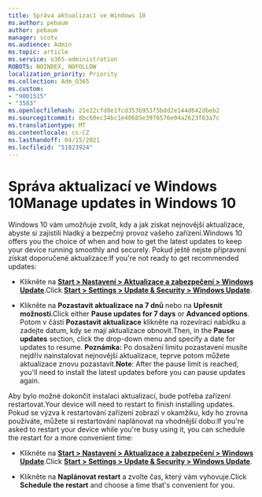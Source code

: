 ```yaml
---
title: Správa aktualizací ve Windows 10
ms.author: pebaum
author: pebaum
manager: scotv
ms.audience: Admin
ms.topic: article
ms.service: o365-administration
ROBOTS: NOINDEX, NOFOLLOW
localization_priority: Priority
ms.collection: Adm_O365
ms.custom:
- "9001515"
- "3583"
ms.openlocfilehash: 21e22cfd8e1fcd353b953f5bdd2e144d642dbeb2
ms.sourcegitcommit: 8bc60ec34bc1e40685e3976576e04a2623f63a7c
ms.translationtype: MT
ms.contentlocale: cs-CZ
ms.lasthandoff: 04/15/2021
ms.locfileid: "51823924"
---
```

# <a name="manage-updates-in-windows-10"></a><span data-ttu-id="84099-102">Správa aktualizací ve Windows 10</span><span class="sxs-lookup"><span data-stu-id="84099-102">Manage updates in Windows 10</span></span>

<span data-ttu-id="84099-103">Windows 10 vám umožňuje zvolit, kdy a jak získat nejnovější aktualizace, abyste si zajistili hladký a bezpečný provoz vašeho zařízení.</span><span class="sxs-lookup"><span data-stu-id="84099-103">Windows 10 offers you the choice of when and how to get the latest updates to keep your device running smoothly and securely.</span></span> <span data-ttu-id="84099-104">Pokud ještě nejste připravení získat doporučené aktualizace:</span><span class="sxs-lookup"><span data-stu-id="84099-104">If you're not ready to get recommended updates:</span></span>

- <span data-ttu-id="84099-105">Klikněte na **[Start > Nastavení > Aktualizace a zabezpečení > Windows Update](ms-settings:windowsupdate)**.</span><span class="sxs-lookup"><span data-stu-id="84099-105">Click **[Start > Settings > Update & Security > Windows Update](ms-settings:windowsupdate)**.</span></span>

- <span data-ttu-id="84099-106">Klikněte na **Pozastavit aktualizace na 7 dnů** nebo na **Upřesnit možnosti**.</span><span class="sxs-lookup"><span data-stu-id="84099-106">Click either **Pause updates for 7 days** or **Advanced options**.</span></span> <span data-ttu-id="84099-107">Potom v části **Pozastavit aktualizace** klikněte na rozevírací nabídku a zadejte datum, kdy se mají aktualizace obnovit.</span><span class="sxs-lookup"><span data-stu-id="84099-107">Then, in the **Pause updates** section, click the drop-down menu and specify a date for updates to resume.</span></span> <span data-ttu-id="84099-108">**Poznámka:** Po dosažení limitu pozastavení musíte nejdřív nainstalovat nejnovější aktualizace, teprve potom můžete aktualizace znovu pozastavit.</span><span class="sxs-lookup"><span data-stu-id="84099-108">**Note**: After the pause limit is reached, you'll need to install the latest updates before you can pause updates again.</span></span>

<span data-ttu-id="84099-109">Aby bylo možné dokončit instalaci aktualizací, bude potřeba zařízení restartovat.</span><span class="sxs-lookup"><span data-stu-id="84099-109">Your device will need to restart to finish installing updates.</span></span> <span data-ttu-id="84099-110">Pokud se výzva k restartování zařízení zobrazí v okamžiku, kdy ho zrovna používáte, můžete si restartování naplánovat na vhodnější dobu:</span><span class="sxs-lookup"><span data-stu-id="84099-110">If you're asked to restart your device while you're busy using it, you can schedule the restart for a more convenient time:</span></span>

- <span data-ttu-id="84099-111">Klikněte na **[Start > Nastavení > Aktualizace a zabezpečení > Windows Update](ms-settings:windowsupdate)**.</span><span class="sxs-lookup"><span data-stu-id="84099-111">Click **[Start > Settings > Update & Security > Windows Update](ms-settings:windowsupdate)**.</span></span>

- <span data-ttu-id="84099-112">Klikněte na **Naplánovat restart** a zvolte čas, který vám vyhovuje.</span><span class="sxs-lookup"><span data-stu-id="84099-112">Click **Schedule the restart** and choose a time that's convenient for you.</span></span>
